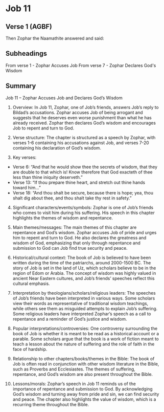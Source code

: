 # Job 11

## Verse 1 (AGBF)

Then Zophar the Naamathite answered and said:

## Subheadings

From verse 1 - Zophar Accuses Job
From verse 7 - Zophar Declares God's Wisdom

## Summary

Job 11 – Zophar Accuses Job and Declares God’s Wisdom

1. Overview: In Job 11, Zophar, one of Job’s friends, answers Job’s reply to Bildad’s accusations. Zophar accuses Job of being arrogant and suggests that he deserves even worse punishment than what he has already received. Zophar then declares God’s wisdom and encourages Job to repent and turn to God.

2. Verse structure: The chapter is structured as a speech by Zophar, with verses 1-6 containing his accusations against Job, and verses 7-20 containing his declaration of God’s wisdom.

3. Key verses: 
- Verse 6: “And that he would show thee the secrets of wisdom, that they are double to that which is! Know therefore that God exacteth of thee less than thine iniquity deserveth.”
- Verse 13: “If thou prepare thine heart, and stretch out thine hands toward him…”
- Verse 18: “And thou shalt be secure, because there is hope; yea, thou shalt dig about thee, and thou shalt take thy rest in safety.”

4. Significant characters/events/symbols: Zophar is one of Job’s friends who comes to visit him during his suffering. His speech in this chapter highlights the themes of wisdom and repentance.

5. Main themes/messages: The main themes of this chapter are repentance and God’s wisdom. Zophar accuses Job of pride and urges him to repent and turn to God. He also declares the greatness and wisdom of God, emphasizing that only through repentance and submission to God can Job find true security and peace.

6. Historical/cultural context: The book of Job is believed to have been written during the time of the patriarchs, around 2000-1500 BC. The story of Job is set in the land of Uz, which scholars believe to be in the region of Edom or Arabia. The concept of wisdom was highly valued in ancient Near Eastern cultures, and Job’s friends’ speeches reflect this cultural emphasis.

7. Interpretation by theologians/scholars/religious leaders: The speeches of Job’s friends have been interpreted in various ways. Some scholars view their words as representative of traditional wisdom teachings, while others see them as misguided attempts to explain Job’s suffering. Some religious leaders have interpreted Zophar’s speech as a call to repentance and a reminder of God’s justice and wisdom.

8. Popular interpretations/controversies: One controversy surrounding the book of Job is whether it is meant to be read as a historical account or a parable. Some scholars argue that the book is a work of fiction meant to teach a lesson about the nature of suffering and the role of faith in the face of hardship.

9. Relationship to other chapters/books/themes in the Bible: The book of Job is often read in conjunction with other wisdom literature in the Bible, such as Proverbs and Ecclesiastes. The themes of suffering, repentance, and God’s wisdom are also present throughout the Bible.

10. Lessons/morals: Zophar’s speech in Job 11 reminds us of the importance of repentance and submission to God. By acknowledging God’s wisdom and turning away from pride and sin, we can find security and peace. The chapter also highlights the value of wisdom, which is a recurring theme throughout the Bible.